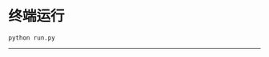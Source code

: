 # 终端运行

```shell
python run.py
```
***********************************************************************************************************************************************************************************************************************************************************************************************************************************************************************************************************************************************************************************************************************************************************************************************************************************